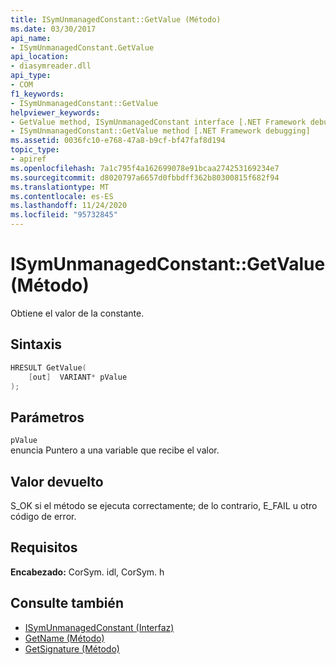 ```yaml
---
title: ISymUnmanagedConstant::GetValue (Método)
ms.date: 03/30/2017
api_name:
- ISymUnmanagedConstant.GetValue
api_location:
- diasymreader.dll
api_type:
- COM
f1_keywords:
- ISymUnmanagedConstant::GetValue
helpviewer_keywords:
- GetValue method, ISymUnmanagedConstant interface [.NET Framework debugging]
- ISymUnmanagedConstant::GetValue method [.NET Framework debugging]
ms.assetid: 0036fc10-e768-47a8-b9cf-bf47faf8d194
topic_type:
- apiref
ms.openlocfilehash: 7a1c795f4a162699078e91bcaa274253169234e7
ms.sourcegitcommit: d8020797a6657d0fbbdff362b80300815f682f94
ms.translationtype: MT
ms.contentlocale: es-ES
ms.lasthandoff: 11/24/2020
ms.locfileid: "95732845"
---
```

# <a name="isymunmanagedconstantgetvalue-method"></a>ISymUnmanagedConstant::GetValue (Método)

 Obtiene el valor de la constante.  
  
## <a name="syntax"></a>Sintaxis  
  
```cpp  
HRESULT GetValue(  
    [out]  VARIANT* pValue  
);  
```  
  
## <a name="parameters"></a>Parámetros  

 `pValue`  
 enuncia Puntero a una variable que recibe el valor.  
  
## <a name="return-value"></a>Valor devuelto  

 S_OK si el método se ejecuta correctamente; de lo contrario, E_FAIL u otro código de error.  
  
## <a name="requirements"></a>Requisitos  

 **Encabezado:** CorSym. idl, CorSym. h  
  
## <a name="see-also"></a>Consulte también

- [ISymUnmanagedConstant (Interfaz)](isymunmanagedconstant-interface.md)
- [GetName (Método)](isymunmanagedconstant-getname-method.md)
- [GetSignature (Método)](isymunmanagedconstant-getsignature-method.md)
